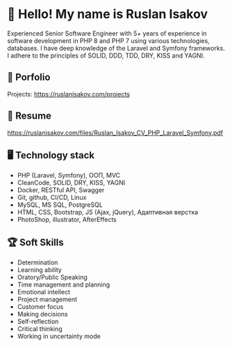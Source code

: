 # 👋 Hello! My name is Ruslan Isakov
Experienced Senior Software Engineer with 5+ years of experience in software development in PHP 8 and PHP 7 using various technologies, databases. I have deep knowledge of the Laravel and Symfony frameworks. I adhere to the principles of SOLID, DDD, TDD, DRY, KISS and YAGNI.

## 💼 Porfolio
Projects: https://ruslanisakov.com/projects

## 📄 Resume
https://ruslanisakov.com/files/Ruslan_Isakov_CV_PHP_Laravel_Symfony.pdf

## 🖥 Technology stack
* PHP (Laravel, Symfony), ООП, MVC
* CleanCode, SOLID, DRY, KISS, YAGNI
* Docker, RESTful API, Swagger
* Git, github, CI/CD, Linux
* MySQL, MS SQL, PostgreSQL 
* HTML, CSS, Bootstrap, JS (Ajax, jQuery), Адаптивная верстка
* PhotoShop, illustrator, AfterEffects


## 🏆 Soft Skills
* Determination
* Learning ability
* Oratory/Public Speaking
* Time management and planning
* Emotional intellect
* Project management
* Customer focus
* Making decisions
* Self-reflection
* Critical thinking
* Working in uncertainty mode
